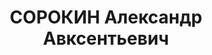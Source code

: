 ---
title: СОРОКИН Александр Авксентьевич
description: "Род. в 1885, Горьковская обл., Шатковский р-н, с. Силино, русский, обр.:\
  \ низшее, б/п. Проживал: Иркутская обл., п. Бодайбо. Инженер Бодайбинского управления\
  \ Лензолото \n  Арестован 18.07.1937. Обв. по ст. 58-8, 9, 11. Приговор: ВК ВС СССР,\
  \ 25.10.1937 – ВМН. Расстрелян 25.10.1937. \n  Реабилитирован 07.09.1957"
---